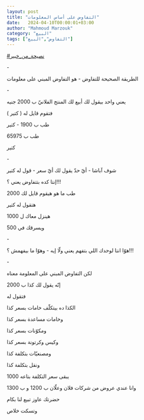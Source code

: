```yaml
---
layout: post
title: "التفاوض على أساس المعلومات"
date:   2024-04-10T00:00:01+03:00
author: "Mahmoud Marzouk"
category: "البيع"
tags: ["التفاوض","البيع"]
---
```



[<u>\#نصيحة\_من\_خبير</u>](https://www.facebook.com/hashtag/%D9%86%D8%B5%D9%8A%D8%AD%D8%A9_%D9%85%D9%86_%D8%AE%D8%A8%D9%8A%D8%B1?__eep__=6&__cft__%5b0%5d=AZXLBAF6Az_YC2SKDW2OHyRRU7_M439J8nPscGDrsuFshWcb6PrWCT0hXsVAFUM7syLrGnNQEmk3WIBquH_uj3s8PBdlLyMW0NN-IgCcvN9amRffZp3Rz9X1Gopy41pCkTjoeBHYDpbDjh69ATMQKuCCzUuCN6iRSwnV0uRj9VD9FQW5fkgQTRv7zYLavStVqeg&__tn__=*NK-R)

\-

الطريقة الصحيحة للتفاوض - هو التفاوض المبني على
معلومات

\-

يعني واحد بيقول لك أبيع لك المنتج الفلانيّ ب 2000
جنيه

فتقوم قايل له ( كتير )

طب ب 1900 - كتير

طب ب 65975

كتير

\-

شوف آباشا - أيّ حدّ يقول لك أيّ سعر - قول له كتير

إنتا كده بتتفاوض يعني ؟!!!

طب ما هو هيقوم قايل لك 2000

هتقول له كتير

هينزل معاك ل 1000

ويسرقك في 500

\-

هوّا انتا لوحدك اللي بتفهم يعني ولّا إيه - وهوّا ما بيفهمش
؟!!!

\-

لكن التفاوض المبني على المعلومة معناه

إنّه يقول لك كذا ب 2000

فتقول له

الكذا ده بيتكلّف خامات بسعر كذا

وخامات مساعدة بسعر كذا

ومكوّنات بسعر كذا

وكيس وكرتونة بسعر كذا

ومصنعيّات بتكلفة كذا

ونقل بتكلفة كذا

يبقى سعر التكلفة بتاعه 1000

وانا عندي عروض من شركات فلان وعلّان ب 1200 و ب
1300

حضرتك عاوز تبيع لنا بكام

وتسكت خلاص
